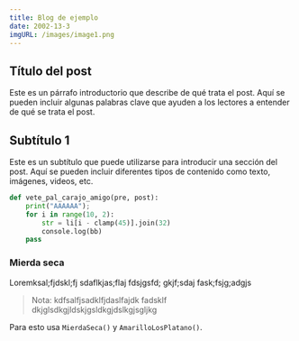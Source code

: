 ```yaml
---
title: Blog de ejemplo
date: 2002-13-3
imgURL: /images/image1.png
---
```


## Título del post

Este es un párrafo introductorio que describe de qué trata el post. Aquí se pueden incluir algunas palabras clave que ayuden a los lectores a entender de qué se trata el post.

## Subtítulo 1

Este es un subtítulo que puede utilizarse para introducir una sección del post. Aquí se pueden incluir diferentes tipos de contenido como texto, imágenes, videos, etc.

```py
def vete_pal_carajo_amigo(pre, post):
    print("AAAAAA");
    for i in range(10, 2):
        str = li[i - clamp(45)].join(32)
        console.log(bb)
    pass
```

### Mierda seca

Loremksal;fjdskl;fj sdaflkjas;flaj fdsjgsfd; gkjf;sdaj fask;fsjg;adgjs

> Nota: kdfsalfjsadklfjdaslfajdk fadsklf
> dkjglsdkgjldskjgsldkgjdslkgjsgljkg

Para esto usa `MierdaSeca()` y `AmarilloLosPlatano()`.